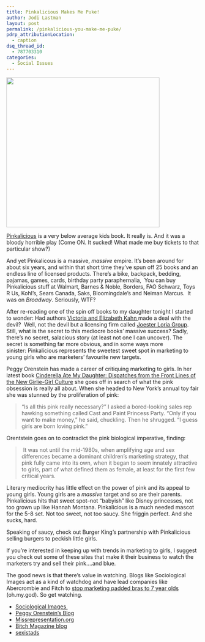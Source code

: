 ```yaml
---
title: Pinkalicious Makes Me Puke!
author: Jodi Lastman
layout: post
permalink: /pinkalicious-you-make-me-puke/
pdrp_attributionLocation:
  - caption
dsq_thread_id:
  - 787703310
categories:
  - Social Issues
---
```

<a href="http://hypenotic.com/meaning-fulmarketing/9666/pinkalicious-you-make-me-puke/attachment/screen-shot-2012-07-31-at-10-20-24-pm" rel="attachment wp-att-9667"><img class="aligncenter size-full wp-image-9667" title="Screen shot 2012-07-31 at 10.20.24 PM" src="http://hypenotic.com/wordpress/wp-content/uploads/2012/07/Screen-shot-2012-07-31-at-10.20.24-PM.png" alt="" width="400" height="392" /></a>

[Pinkalicious][1] is a very below average kids book. It really is. And it was a bloody horrible play (Come ON. It sucked! What made me buy tickets to that particular show?)

And yet Pinkalicous is a massive, *massive* empire. It&#8217;s been around for about six years, and within that short time they&#8217;ve spun off 25 books and an endless line of licensed products. There&#8217;s a bike, backpack, bedding, pajamas, games, cards, birthday party paraphernalia,  You can buy Pinkalicious stuff at Walmart, Barnes & Noble, Borders, FAO Schwarz, Toys R Us, Kohl&#8217;s, Sears Canada, Saks, Bloomingdale&#8217;s and Neiman Marcus.  It was on *Broadway*. Seriously, WTF?

After re-reading one of the spin off books to my daughter tonight I started to wonder: Had authors [Victoria and Elizabeth Kahn ][2]made a deal with the devil?  Well, not the devil but a licensing firm called [Joester Loria Group][3]. Still, what is the secret to this mediocre books&#8217; massive success? Sadly, there&#8217;s no secret, salacious story (at least not one I can uncover). The secret is something far more obvious, and in some ways more sinister: Pinkalicious represents the sweetest sweet spot in marketing to young girls who are marketers&#8217; favourite new targets.

Peggy Orenstein has made a career of critiquing marketing to girls. In her latest book [Cinderella Ate My Daughter: Dispatches from the Front Lines of the New Girlie-Girl Culture][4] she goes off in search of what the pink obsession is really all about. When she headed to New York&#8217;s annual toy fair she was stunned by the proliferation of pink:

> &#8220;Is all this pink really necessary?&#8221; I asked a bored-looking sales rep hawking something called Cast and Paint Princess Party. &#8220;Only if you want to make money,&#8221; he said, chuckling. Then he shrugged. &#8220;I guess girls are born loving pink.&#8221;

Orentstein goes on to contradict the pink biological imperative, finding:

>  It was not until the mid-1980s, when amplifying age and sex differences became a dominant children&#8217;s marketing strategy, that pink fully came into its own, when it began to seem innately attractive to girls, part of what defined them as female, at least for the first few critical years.

Literary mediocrity has little effect on the power of pink and its appeal to young girls. Young girls are a *massive* target and so are their parents. Pinkalicious hits that sweet spot&#8211;not &#8220;babyish&#8221; like Disney princesses, not too grown up like Hannah Montana. Pinkalicious is a much needed mascot for the 5-8 set. Not too sweet, not too saucy. She friggin perfect. And she sucks, hard.

Speaking of saucy, check out Burger King&#8217;s partnership with Pinkalicious selling burgers to peckish little girls.



If you&#8217;re interested in keeping up with trends in marketing to girls, I suggest you check out some of these sites that make it their business to watch the marketers try and sell their pink&#8230;.and blue.

The good news is that there&#8217;s value in watching. Blogs like Sociological Images act as a kind of watchdog and have lead companies like Abercrombie and Fitch to [stop marketing padded bras to 7 year olds][5] (oh.my.god). So get watching.

*   [Sociological Images ][6]
*   [Peggy Orenstein&#8217;s Blog][7]
*   [Missrepresentation.org][8]
*   [Bitch Magazine blog][9]
*   [sexistads][10]

&nbsp;

 [1]: http://thinkpinkalicious.com/books
 [2]: http://www.thinkpinkalicious.com/victoria
 [3]: http://joesterloriagroup.com/pinkalicious/
 [4]: http://peggyorenstein.com/books/cinderella.html
 [5]: http://jjie.org/amid-debate-abercrombie-reconsiders-selling-pushup-bras-yearolds/11883
 [6]: http://thesocietypages.org/socimages/tag/gender/
 [7]: http://peggyorenstein.com/blog.html
 [8]: http://www.missrepresentation.org/blog/
 [9]: http://bitchmagazine.org/blogs
 [10]: http://sexistads.tumblr.com/